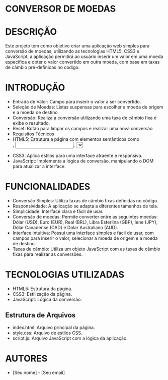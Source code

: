 # CONVERSOR DE MOEDAS

# DESCRIÇÃO
Este projeto tem como objetivo criar uma aplicação web simples para conversão de moedas, utilizando as tecnologias HTML5, CSS3 e JavaScript, a aplicação permitirá ao usuário inserir um valor em uma moeda específica e obter o valor convertido em outra moeda, com base em taxas de câmbio pré-definidas no código.

# INTRODUÇÃO
* Entrada de Valor: Campo para inserir o valor a ser convertido.
* Seleção de Moedas: Listas suspensas para escolher a moeda de origem e a moeda de destino.
* Conversão: Realiza a conversão utilizando uma taxa de câmbio fixa e exibe o resultado.
* Reset: Botão para limpar os campos e realizar uma nova conversão.
* Requisitos Técnicos
* HTML5: Estrutura a página com elementos semânticos como <form>, <input>, <select>, etc.
* CSS3: Aplica estilos para uma interface atraente e responsiva.
* JavaScript: Implementa a lógica de conversão, manipulando o DOM para atualizar a interface.

# FUNCIONALIDADES
* Conversão Simples: Utiliza taxas de câmbio fixas definidas no código.
* Responsividade: A aplicação se adapta a diferentes tamanhos de tela.
* Simplicidade: Interface clara e fácil de usar.
* Conversão de moedas: Permite converter entre as seguintes moedas: Dólar (USD), Euro (EUR), Real (BRL), Libra Esterlina (GBP), Iene (JPY), Dólar Canadense (CAD) e Dolar Australiano (AUD).
* Interface intuitiva: Possui uma interface simples e fácil de usar, com campos para inserir o valor, selecionar a moeda de origem e a moeda de destino.
* Taxas de câmbio: Utiliza um objeto JavaScript com as taxas de câmbio fixas para realizar as conversões.

# TECNOLOGIAS UTILIZADAS
* HTML5: Estrutura da página.
* CSS3: Estilização da página.
* JavaScript: Lógica da conversão.

## Estrutura de Arquivos
* index.html: Arquivo principal da página.
* style.css: Arquivo de estilos CSS.
* script.js: Arquivo JavaScript com a lógica da aplicação.

# AUTORES
* [Seu nome] - [Seu email]

